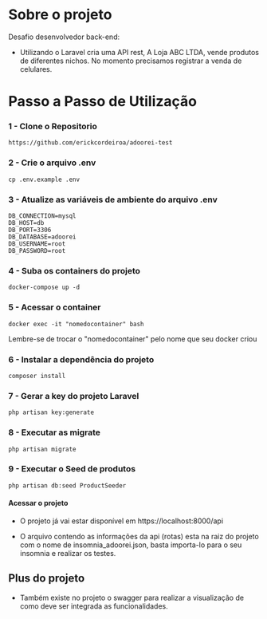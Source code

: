 # Sobre o projeto

Desafio desenvolvedor back-end: 
- Utilizando o Laravel cria uma API rest, A Loja ABC LTDA, vende produtos de diferentes nichos. No momento precisamos registrar a venda de celulares.

# Passo a Passo de Utilização

### 1 - Clone o Repositorio

```
https://github.com/erickcordeiroa/adoorei-test
```

### 2 - Crie o arquivo .env

```
cp .env.example .env
```

### 3 - Atualize as variáveis de ambiente do arquivo .env

```
DB_CONNECTION=mysql
DB_HOST=db
DB_PORT=3306
DB_DATABASE=adoorei
DB_USERNAME=root
DB_PASSWORD=root
```

### 4 - Suba os containers do projeto

```
docker-compose up -d
```

### 5 - Acessar o container

```
docker exec -it "nomedocontainer" bash
```
Lembre-se de trocar o "nomedocontainer" pelo nome que seu docker criou

### 6 - Instalar a dependência do projeto

```
composer install
```

### 7 - Gerar a key do projeto Laravel
```
php artisan key:generate
```

### 8 - Executar as migrate
```
php artisan migrate
```

### 9 - Executar o Seed de produtos
```
php artisan db:seed ProductSeeder
```

#### Acessar o projeto

- O projeto já vai estar disponível em https://localhost:8000/api

- O arquivo contendo as informações da api (rotas) esta na raiz do projeto com o nome de insomnia_adoorei.json, basta importa-lo para o seu insomnia e realizar os testes.

## Plus do projeto

- Também existe no projeto o swagger para realizar a visualização de como deve ser integrada as funcionalidades.

